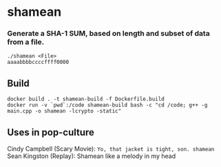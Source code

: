 
# shamean

### Generate a SHA-1 SUM, based on length and subset of data from a file.

    ./shamean <File>
    aaaabbbbccccffff0000

## Build

    docker build . -t shamean-build -f Dockerfile.build
    docker run -v `pwd`:/code shamean-build bash -c "cd /code; g++ -g main.cpp -o shamean -lcrypto -static"

## Uses in pop-culture

Cindy Campbell (Scary Movie): `Yo, that jacket is tight, son. shamean`
Sean Kingston (Replay): Shamean like a melody in my head 

